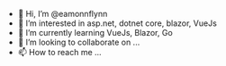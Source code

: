 - 👋 Hi, I’m @eamonnflynn
- 👀 I’m interested in asp.net, dotnet core, blazor, VueJs
- 🌱 I’m currently learning VueJs, Blazor, Go
- 💞️ I’m looking to collaborate on ...
- 📫 How to reach me ...

<!---
eamonnflynn/eamonnflynn is a ✨ special ✨ repository because its `README.md` (this file) appears on your GitHub profile.
You can click the Preview link to take a look at your changes.
--->
